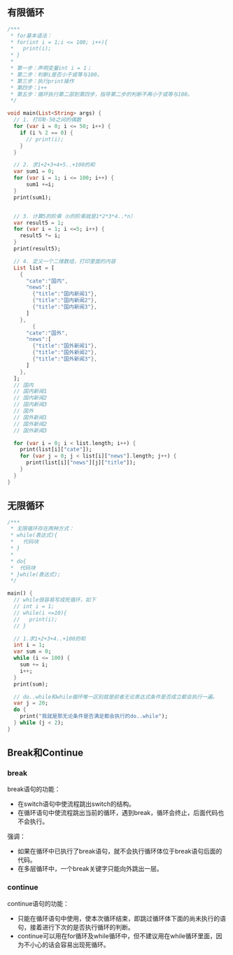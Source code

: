## 有限循环

```dart
/***
 * for基本语法：
 * for(int i = 1;i <= 100; i++){
 *   print(i);
 * }
 * 
 * 第一步：声明变量int i = 1；
 * 第二步：判断i是否小于或等与100。
 * 第三步：执行print操作
 * 第四步：i++
 * 第五步：循环执行第二部到第四步，指导第二步的判断不再小于或等与100。
 */

void main(List<String> args) {
  // 1. 打印0-50之间的偶数
  for (var i = 0; i <= 50; i++) {
    if (i % 2 == 0) {
      // print(i);
    }
  }

  // 2. 求1+2+3+4+5..+100的和
  var sum1 = 0;
  for (var i = 1; i <= 100; i++) {
      sum1 +=i;
  }
  print(sum1);


  // 3. 计算5的阶乘（n的阶乘就是1*2*3*4..*n）
  var result5 = 1;
  for (var i = 1; i <=5; i++) {
    result5 *= i;
  }
  print(result5);

  // 4. 定义一个二维数组，打印里面的内容
  List list = [
    {
      "cate":"国内",
      "news":[
        {"title":"国内新闻1"},
        {"title":"国内新闻2"},
        {"title":"国内新闻3"},
      ]
    },
        {
      "cate":"国外",
      "news":[
        {"title":"国外新闻1"},
        {"title":"国外新闻2"},
        {"title":"国外新闻3"},
      ]
    },
  ];
  // 国内
  // 国内新闻1
  // 国内新闻2
  // 国内新闻3
  // 国外
  // 国外新闻1
  // 国外新闻2
  // 国外新闻3

  for (var i = 0; i < list.length; i++) {
    print(list[i]["cate"]);
    for (var j = 0; j < list[i]["news"].length; j++) {
      print(list[i]["news"][j]["title"]);
    }
  }
}
```



## 无限循环

```dart
/***
 * 无限循环存在两种方式：
 * while(表达式){
 *   代码块
 * }
 * 
 * do{
 *  代码块
 * }while(表达式);
 */

main() {
  // while很容易写成死循环，如下
  // int i = 1;
  // while(i <=10){
  //   print(i);
  // }

  // 1.求1+2+3+4..+100的和
  int i = 1;
  var sum = 0;
  while (i <= 100) {
    sum += i;
    i++;
  }
  print(sum);

  // do..while和while循环唯一区别就是前者无论表达式条件是否成立都会执行一遍。
  var j = 20;
  do {
    print("我就是那无论条件是否满足都会执行的do..while");
  } while (j < 2);
}
```



## Break和Continue

### break

break语句的功能：

- 在switch语句中使流程跳出switch的结构。
- 在循环语句中使流程跳出当前的循环，遇到break，循环会终止，后面代码也不会执行。

强调：

- 如果在循环中已执行了break语句，就不会执行循环体位于break语句后面的代码。
- 在多层循环中，一个break关键字只能向外跳出一层。



### continue

continue语句的功能：

- 只能在循环语句中使用，使本次循环结束，即跳过循环体下面的尚未执行的语句，接着进行下次的是否执行循环的判断。
- continue可以用在for循环及while循环中，但不建议用在while循环里面，因为不小心的话会容易出现死循环。



